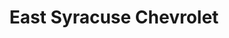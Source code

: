 ---
title: "East Syracuse Chevrolet"
url: /east-syracuse/east-syracuse-chevrolet/
shop: Autohaus
---